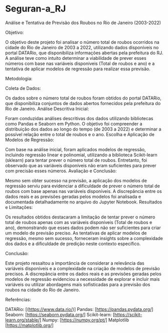 # Seguran-a_RJ
Análise e Tentativa de Previsão dos Roubos no Rio de Janeiro (2003-2022)

Objetivo:

O objetivo deste projeto foi analisar o número total de roubos ocorridos na cidade do Rio de Janeiro de 2003 a 2022, utilizando dados disponíveis no portal DATARio, que disponibiliza informações abertas pela prefeitura do RJ. A análise teve como intuito determinar a viabilidade de prever esses números com base nas variáveis disponíveis (Total de roubos e ano) e a tentativa de aplicar modelos de regressão para realizar essa previsão.

Metodologia:

Coleta de Dados:

Os dados sobre o número total de roubos foram obtidos do portal DATARio, que disponibiliza conjuntos de dados abertos fornecidos pela prefeitura do Rio de Janeiro.
Análise Descritiva Inicial:

Foram conduzidas análises descritivas dos dados utilizando bibliotecas como Pandas e Seaborn em Python. O objetivo foi compreender a distribuição dos dados ao longo do tempo (de 2003 a 2022) e determinar a possível relação entre o total de roubos e o ano.
Escolha e Aplicação de Modelos de Regressão:

Com base na análise inicial, foram aplicados modelos de regressão, incluindo regressão linear e polinomial, utilizando a biblioteca Scikit-learn (sklearn) para tentar prever o número total de roubos. Entretanto, foi observado que as variáveis disponíveis não eram suficientes para prever com precisão esses números.
Avaliação e Conclusão:

Mesmo sem obter sucesso na previsão, a aplicação dos modelos de regressão serviu para evidenciar a dificuldade de prever o número total de roubos com base apenas nas variáveis disponíveis. A discrepância entre os dados reais e as previsões geradas pelos modelos foi analisada e documentada detalhadamente no arquivo do Jupyter Notebook.
Resultados e Limitações:

Os resultados obtidos destacaram a limitação de tentar prever o número total de roubos apenas com as variáveis disponíveis (Total de roubos e ano), demonstrando que esses dados podem não ser suficientes para criar um modelo de previsão preciso. As tentativas de aplicar modelos de regressão, mesmo sem sucesso, forneceram insights sobre a complexidade dos dados e a dificuldade de predição neste contexto específico.

Conclusão:

Este projeto ressaltou a importância de considerar a relevância das variáveis disponíveis e a complexidade na criação de modelos de previsão precisos. A discrepância entre os dados reais e as previsões geradas pelos modelos de regressão evidenciou a necessidade de explorar e incluir mais variáveis ou utilizar abordagens mais sofisticadas para a previsão dos roubos na cidade do Rio de Janeiro.

Referências:

DATARio: [(https://www.data.rio/)]
Pandas: [https://pandas.pydata.org/]
Seaborn: [https://seaborn.pydata.org/]
Scikit-learn: [https://scikit-learn.org/stable/]
Numpy: [https://numpy.org/pt/]
Matplotlib [https://matplotlib.org/]
